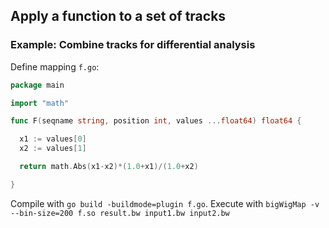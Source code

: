
## Apply a function to a set of tracks

### Example: Combine tracks for differential analysis

Define mapping `f.go`:

```go
package main

import "math"

func F(seqname string, position int, values ...float64) float64 {

  x1 := values[0]
  x2 := values[1]

  return math.Abs(x1-x2)*(1.0+x1)/(1.0+x2)

}
```

Compile with `go build -buildmode=plugin f.go`. Execute with `bigWigMap -v --bin-size=200 f.so result.bw input1.bw input2.bw`
